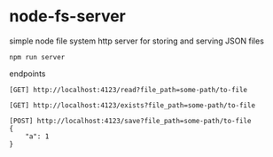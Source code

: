 # node-fs-server
simple node file system http server for storing and serving JSON files
```
npm run server
```

endpoints
```
[GET] http://localhost:4123/read?file_path=some-path/to-file
```
```
[GET] http://localhost:4123/exists?file_path=some-path/to-file
```
```
[POST] http://localhost:4123/save?file_path=some-path/to-file
{
    "a": 1
}
```

